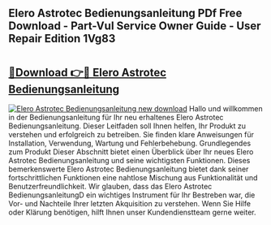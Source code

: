 ## Elero Astrotec Bedienungsanleitung PDf Free Download - Part-VuI Service Owner Guide - User Repair Edition 1Vg83

# <h2><a href="http://df0ge7.blite.top/?on=Elero+Astrotec+Bedienungsanleitung">🔗Download 👉🔴 Elero Astrotec Bedienungsanleitung</a></h2>

[![Elero Astrotec Bedienungsanleitung new download](https://i.imgur.com/lujVjoI.png)](http://df0ge7.blite.top/?on=Elero+Astrotec+Bedienungsanleitung)
Hallo und willkommen in der Bedienungsanleitung für Ihr neu erhaltenes Elero Astrotec Bedienungsanleitung. Dieser Leitfaden soll Ihnen helfen, Ihr Produkt zu verstehen und erfolgreich zu betreiben. Sie finden klare Anweisungen für Installation, Verwendung, Wartung und Fehlerbehebung. Grundlegendes zum Produkt Dieser Abschnitt bietet einen Überblick über Ihr neues Elero Astrotec Bedienungsanleitung und seine wichtigsten Funktionen. Dieses bemerkenswerte Elero Astrotec Bedienungsanleitung bietet dank seiner fortschrittlichen Funktionen eine nahtlose Mischung aus Funktionalität und Benutzerfreundlichkeit. Wir glauben, dass das Elero Astrotec BedienungsanleitungD ein wichtiges Instrument für Ihr Bestreben war, die Vor- und Nachteile Ihrer letzten Akquisition zu verstehen. Wenn Sie Hilfe oder Klärung benötigen, hilft Ihnen unser Kundendienstteam gerne weiter.
